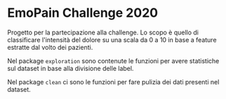 # EmoPain Challenge 2020

Progetto per la partecipazione alla challenge.
Lo scopo è quello di classificare l'intensità del dolore
su una scala da 0 a 10 in base a feature estratte dal volto
dei pazienti.

Nel package `exploration` sono contenute le funzioni per avere 
statistiche sul dataset in base alla divisione delle label.

Nel package `clean` ci sono le funzioni per fare pulizia dei dati
presenti nel dataset.